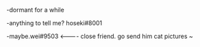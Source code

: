 -dormant for a while

-anything to tell me? hoseki#8001



-maybe.wei#9503 <---- close friend. go send him cat pictures ~

<!---
psi8001/psi8001 is a ✨ special ✨ repository because its `README.md` (this file) appears on your GitHub profile.
You can click the Preview link to take a look at your changes. ALSO ummmm SQUID GAMES
--->
